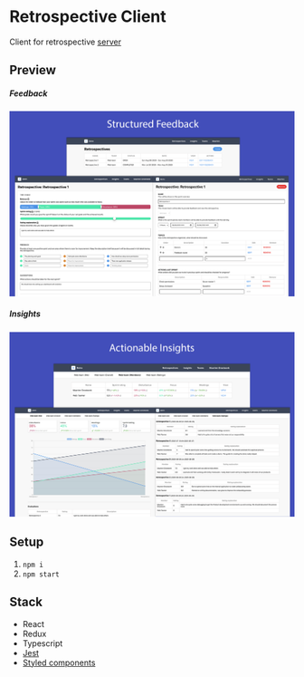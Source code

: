 # Retrospective Client
Client for retrospective [server](https://github.com/MaartenGDev/dwa-server)

## Preview
##### Feedback
![Structured feedback](./docs/structured_feedback.png)

##### Insights
![Insights](./docs/actionable_insights.png)

## Setup
1. `npm i`
2. `npm start`

## Stack
- React
- Redux
- Typescript
- [Jest](https://jestjs.io/)
- [Styled components](https://styled-components.com/)